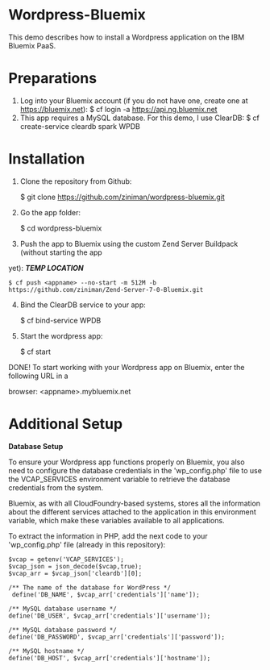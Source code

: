 # Wordpress-Bluemix

This demo describes how to install a Wordpress application on the IBM Bluemix PaaS.

Preparations
================

1. Log into your Bluemix account (if you do not have one, create one at https://bluemix.net):
	$ cf login -a https://api.ng.bluemix.net
2. This app requires a MySQL database. For this demo, I use ClearDB:
	$ cf create-service cleardb spark WPDB

Installation
================

1. Clone the repository from Github:

	$ git clone https://github.com/ziniman/wordpress-bluemix.git

2. Go the app folder:

	$ cd wordpress-bluemix

3. Push the app to Bluemix using the custom Zend Server Buildpack (without starting the app 

yet): ***TEMP LOCATION***

	$ cf push <appname> --no-start -m 512M -b https://github.com/ziniman/Zend-Server-7-0-Bluemix.git

4. Bind the ClearDB service to your app:

	$ cf bind-service <appname> WPDB

5. Start the wordpress app:

	$ cf start <appname>

DONE! To start working with your Wordpress app on Bluemix, enter the following URL in a 

browser: &lt;appname&gt;.mybluemix.net


Additional Setup
================

**Database Setup**

To ensure your Wordpress app functions properly on Bluemix, you also need to configure the database credentials in the 'wp_config.php' file to use the VCAP_SERVICES environment variable to retrieve the database credentials from the system.

Bluemix, as with all CloudFoundry-based systems, stores all the information about the different services attached to the application in this environment variable, which make these variables available to all applications.

To extract the information in PHP, add the next code to your 'wp_config.php' file (already in this repository):

	$vcap = getenv('VCAP_SERVICES');
	$vcap_json = json_decode($vcap,true);
	$vcap_arr = $vcap_json['cleardb'][0];
	
	/** The name of the database for WordPress */
	 define('DB_NAME', $vcap_arr['credentials']['name']);

	/** MySQL database username */
	define('DB_USER', $vcap_arr['credentials']['username']);
	
	/** MySQL database password */
	define('DB_PASSWORD', $vcap_arr['credentials']['password']);

	/** MySQL hostname */
	define('DB_HOST', $vcap_arr['credentials']['hostname']);
